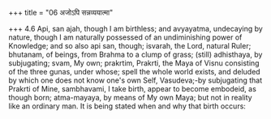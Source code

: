 +++
title = "06 अजोऽपि सन्नव्ययात्मा"

+++
4.6 Api, san ajah, though I am birthless; and avyayatma, undecaying by
nature, though I am naturally possessed of an undiminishing power of
Knowledge; and so also api san, though; isvarah, the Lord, natural
Ruler; bhutanam, of beings, from Brahma to a clump of grass; (still)
adhisthaya, by subjugating; svam, My own; prakrtim, Prakrti, the Maya of
Visnu consisting of the three gunas, under whose; spell the whole world
exists, and deluded by which one does not know one's own Self,
Vasudeva;-by subjugating that Prakrti of Mine, sambhavami, I take birth,
appear to become embodeid, as though born; atma-mayaya, by means of My
own Maya; but not in reality like an ordinary man. It is being stated
when and why that birth occurs:
